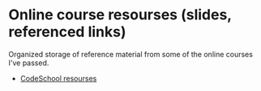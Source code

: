 # Online course resourses (slides, referenced links)
Organized storage of reference material from some of the online courses I've passed.

- [CodeSchool resourses](http://htmlpreview.github.io/?https://raw.githubusercontent.com/xatshepsut/online-course-resources/master/CodeSchool/CodeSchool_resources.html)
